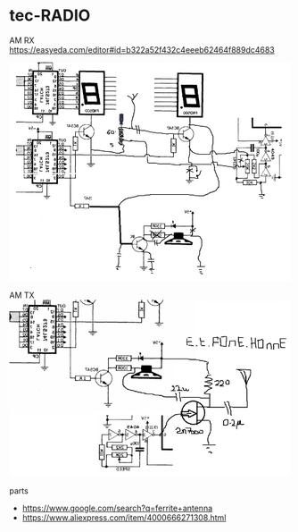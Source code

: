 # tec-RADIO
AM RX
https://easyeda.com/editor#id=b322a52f432c4eeeb62464f889dc4683

![](https://github.com/SteveJustin1963/tec-RADIO/blob/master/AM%20RX/am%20regen%20tec1%20hack.png)

AM TX
![](https://github.com/SteveJustin1963/tec-RADIO/blob/master/AM%20TX/et-fone-home.png)

parts
* https://www.google.com/search?q=ferrite+antenna
* https://www.aliexpress.com/item/4000666271308.html



